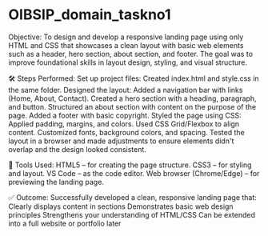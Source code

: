 # OIBSIP_domain_taskno1
Objective:
To design and develop a responsive landing page using only HTML and CSS that showcases a clean layout with basic web elements such as a header, hero section, about section, and footer. The goal was to improve foundational skills in layout design, styling, and visual structure.

🛠 Steps Performed:
Set up project files: Created index.html and style.css in the same folder.
Designed the layout:
Added a navigation bar with links (Home, About, Contact).
Created a hero section with a heading, paragraph, and button.
Structured an about section with content on the purpose of the page.
Added a footer with basic copyright.
Styled the page using CSS:
Applied padding, margins, and colors.
Used CSS Grid/Flexbox to align content.
Customized fonts, background colors, and spacing.
Tested the layout in a browser and made adjustments to ensure elements didn't overlap and the design looked consistent.

🧰 Tools Used:
HTML5 – for creating the page structure.
CSS3 – for styling and layout.
VS Code – as the code editor.
Web browser (Chrome/Edge) – for previewing the landing page.

✅ Outcome:
Successfully developed a clean, responsive landing page that:
Clearly displays content in sections
Demonstrates basic web design principles
Strengthens your understanding of HTML/CSS
Can be extended into a full website or portfolio later

